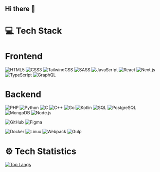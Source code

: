 ## Hi there 👋

<!-- GitHub stats from https://github.com/anuraghazra/github-readme-stats -->

<!--[![GitHub Stats](https://github-readme-stats.vercel.app/api?username=SammeLn1719&theme=gotham&hide_border=false&include_all_commits=true&count_private=true)](https://github.com/SammeLn1719)-->



# 💻 Tech Stack
<!-- Badges from https://github.com/Ileriayo/markdown-badges -->
# Frontend
![HTML5](https://img.shields.io/badge/html5-%23E34F26.svg?style=for-the-badge&logo=html5&logoColor=white)
![CSS3](https://img.shields.io/badge/css3-%231572B6.svg?style=for-the-badge&logo=css3&logoColor=white)
![TailwindCSS](https://img.shields.io/badge/tailwindcss-%2338B2AC.svg?style=for-the-badge&logo=tailwind-css&logoColor=white)
![SASS](https://img.shields.io/badge/SASS-%23CC6699.svg?style=for-the-badge&logo=sass&logoColor=white)
![JavaScript](https://img.shields.io/badge/javascript-%23323330.svg?style=for-the-badge&logo=javascript&logoColor=%23F7DF1E)
![React](https://img.shields.io/badge/react-%2320232a.svg?style=for-the-badge&logo=react&logoColor=%2361DAFB)
![Next.js](https://img.shields.io/badge/Next.js-000000?style=for-the-badge&logo=nextdotjs&logoColor=white)
![TypeScript](https://img.shields.io/badge/typescript-%23007ACC.svg?style=for-the-badge&logo=typescript&logoColor=white)
![GraphQL](https://img.shields.io/badge/-GraphQL-E10098?style=for-the-badge&logo=graphql&logoColor=white)<br/>
# Backend 
![PHP](https://img.shields.io/badge/PHP-777BB4?style=for-the-badge&logo=php&logoColor=white)
![Python](https://img.shields.io/badge/python-3670A0?style=for-the-badge&logo=python&logoColor=ffdd54)
![C](https://img.shields.io/badge/c-%2300599C.svg?style=for-the-badge&logo=c&logoColor=white)
![C++](https://img.shields.io/badge/C++-00599C?style=for-the-badge&logo=c%2B%2B&logoColor=white)
![Go](https://img.shields.io/badge/Go-00ADD8?style=for-the-badge&logo=go&logoColor=white)
![Kotlin](https://img.shields.io/badge/Kotlin-7F52FF?style=for-the-badge&logo=kotlin&logoColor=white)
![SQL](https://img.shields.io/badge/SQL-4479A1?style=for-the-badge&logo=sql&logoColor=white)
![PostgreSQL](https://img.shields.io/badge/PostgreSQL-4169E1?style=for-the-badge&logo=postgresql&logoColor=white)
![MongoDB](https://img.shields.io/badge/MongoDB-47A248?style=for-the-badge&logo=mongodb&logoColor=white)
![Node.js](https://img.shields.io/badge/Node.js-339933?style=for-the-badge&logo=nodedotjs&logoColor=white)<br/>
<!--![Java](https://img.shields.io/badge/java-%23ED8B00.svg?style=for-the-badge&logo=openjdk&logoColor=white)-->
![GitHub](https://img.shields.io/badge/github-%23121011.svg?style=for-the-badge&logo=github&logoColor=white)
![Figma](https://img.shields.io/badge/figma-%23F24E1E.svg?style=for-the-badge&logo=figma&logoColor=white)

![Docker](https://img.shields.io/badge/DOCKER-%232496ED.svg?style=for-the-badge&logo=docker&logoColor=white)
![Linux](https://img.shields.io/badge/LINUX-%23000000.svg?style=for-the-badge&logo=linux&logoColor=white)
![Webpack](https://img.shields.io/badge/WEBPACK-%238DD6F9.svg?style=for-the-badge&logo=webpack&logoColor=black)
![Gulp](https://img.shields.io/badge/GULP-%23CF4647.svg?style=for-the-badge&logo=gulp&logoColor=white)<br/>

# ⚙️ Tech Statistics
[![Top Langs](https://github-readme-stats.vercel.app/api/top-langs/?username=SammeLn1719&layout=compact&theme=gotham)](https://github.com/SammeLn1719)
<!--
**SammeLn1719/SammeLn1719** is a ✨ _special_ ✨ repository because its `README.md` (this file) appears on your GitHub profile.

Here are some ideas to get you started:

- 🔭 I’m currently working on ...
- 🌱 I’m currently learning ...
- 👯 I’m looking to collaborate on ...
- 🤔 I’m looking for help with ...
- 💬 Ask me about ...
- 📫 How to reach me: ...
- 😄 Pronouns: ...
- ⚡ Fun fact: ...
-->
